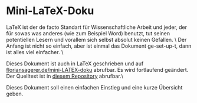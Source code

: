# Mini-LaTeX-Doku

LaTeX ist der de facto Standart für Wissenschaftliche Arbeit und jeder, der für sowas was anderes (wie zum Beispiel Word) benutzt, tut seinen potentiellen Lesern und vorallem sich selbst absolut keinen Gefallen. \\
Der Anfang ist nicht so einfach, aber ist einmal das Dokument ge-set-up-t, dann ist alles viel einfacher. \\

Dieses Dokument ist auch in LaTeX geschrieben und auf [floriansagerer.de/mini-LATEX-doku](https://floriansagerer.de/mini-LATEX-doku/) abrufbar. 
Es wird fortlaufend geändert.
Der Quelltext ist in [diesem Repository](https://github.com/maxschm1dt/mini-LATEX-doku) abrufbar.\\

Dieses Dokument soll einen einfachen Einstieg und eine kurze Übersicht geben.

